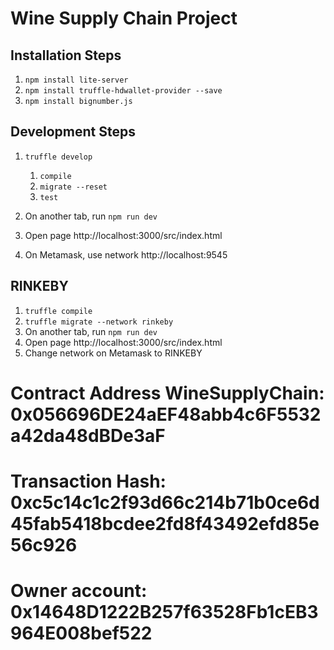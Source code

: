 # Wine Supply Chain Project

## Installation Steps

1. ```npm install lite-server```
1. ```npm install truffle-hdwallet-provider --save```
1. ```npm install bignumber.js```

## Development Steps

1. ```truffle develop```
    1. ```compile```
    1. ```migrate --reset``` 
    1. ```test```

1. On another tab, run ```npm run dev```
1. Open page http://localhost:3000/src/index.html
1. On Metamask, use network http://localhost:9545

## RINKEBY 

1. ```truffle compile```
1. ```truffle migrate --network rinkeby```
1. On another tab, run ```npm run dev```
1. Open page http://localhost:3000/src/index.html
1. Change network on Metamask to RINKEBY

# Contract Address WineSupplyChain: 0x056696DE24aEF48abb4c6F5532a42da48dBDe3aF
# Transaction Hash: 0xc5c14c1c2f93d66c214b71b0ce6d45fab5418bcdee2fd8f43492efd85e56c926
# Owner account: 0x14648D1222B257f63528Fb1cEB3964E008bef522

